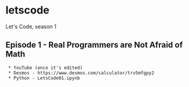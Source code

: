 # letscode
Let's Code, season 1

 ## Episode 1 - Real Programmers are Not Afraid of Math
     * YouTube (once it's edited)
     * Desmos - https://www.desmos.com/calculator/trv5mfgpy2
     * Python - LetsCode01.ipynb
     
     
